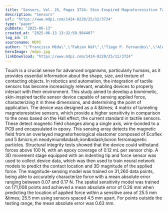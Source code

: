 ```yaml
---
title: "Sensors, Vol. 25, Pages 3724: Skin-Inspired Magnetoresistive Tactile Sensor for Force Characterization in Distributed Areas"
description: "Sensors"
url: "https://www.mdpi.com/1424-8220/25/12/3724"
type: "paper"
pubDate: "2025-06-13"
created_at: "2025-06-13 13:32:59.964407"
log_id: 15
sourcename: MDPI
author: "\"Francisco Mêda\",\"Fabian Näf\",\"Tiago P. Fernandes\",\"Alexandre Bernardino\",\"Lorenzo Jamone\",\"Gonçalo Tavares\",\"Susana Cardoso\""
heroImage: /mdpi.jpg
linkDownload: "https://www.mdpi.com/1424-8220/25/12/3724"
---
```


Touch is a crucial sense for advanced organisms, particularly humans, as it provides essential information about the shape, size, and texture of contacting objects. In robotics and automation, the integration of tactile sensors has become increasingly relevant, enabling devices to properly interact with their environment. This study aimed to develop a biomimetic, skin-inspired tactile sensor device capable of sensing applied force, characterizing it in three dimensions, and determining the point of application. The device was designed as a 4 &amp;times; 4 matrix of tunneling magnetoresistive sensors, which provide a higher sensitivity in comparison to the ones based on the Hall effect, the current standard in tactile sensors. These detect magnetic field changes along a single axis, wire-bonded to a PCB and encapsulated in epoxy. This sensing array detects the magnetic field from an overlayed magnetorheological elastomer composed of Ecoflex and 5 &amp;micro;m neodymium&amp;ndash;iron&amp;ndash;boron ferromagnetic particles. Structural integrity tests showed that the device could withstand forces above 100 N, with an epoxy coverage of 0.12 mL per sensor chip. A 3D movement stage equipped with an indenting tip and force sensor was used to collect device data, which was then used to train neural network models to predict the contact location and 3D magnitude of the applied force. The magnitude-sensing model was trained on 31,260 data points, being able to accurately characterize force with a mean absolute error ranging between 0.07 and 0.17 N. The spatial sensitivity model was trained on 171,008 points and achieved a mean absolute error of 0.26 mm when predicting the location of applied force within a sensitive area of 25.5 mm &amp;times; 25.5 mm using sensors spaced 4.5 mm apart. For points outside the testing range, the mean absolute error was 0.63 mm.
